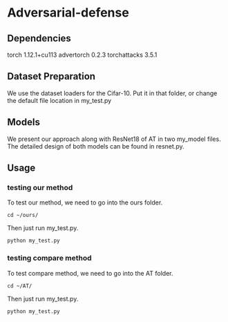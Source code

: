 # Adversarial-defense

## Dependencies
torch 1.12.1+cu113
advertorch 0.2.3
torchattacks 3.5.1

## Dataset Preparation
We use the dataset loaders for the Cifar-10. Put it in that folder, or change the default file location in my_test.py

## Models
We present our approach along with ResNet18 of AT in two my_model files. The detailed design of both models can be found in resnet.py.


## Usage
### testing our method 
To test our method, we need to go into the ours folder.
```
cd ~/ours/
```
Then just run my_test.py.
```
python my_test.py 
```

### testing compare method
To test compare method, we need to go into the AT folder.
```
cd ~/AT/
```
Then just run my_test.py.
```
python my_test.py 
```

